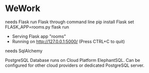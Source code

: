# WeWork
needs Flask
run Flask through command line 
pip install Flask
set FLASK_APP=rooms.py 
flask run
 * Serving Flask app "rooms"
 * Running on http://127.0.0.1:5000/ (Press CTRL+C to quit)

needs SqlAlchemy

PostgreSQL Database runs on Cloud Platform ElephantSQL. Can be configured for other cloud providers or dedicated PostgreSQL server.
